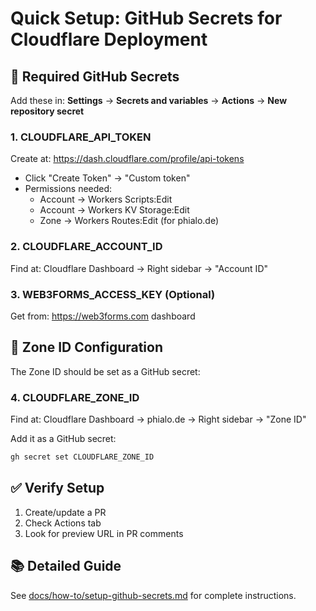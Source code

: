 # Quick Setup: GitHub Secrets for Cloudflare Deployment

## 🔐 Required GitHub Secrets

Add these in: **Settings** → **Secrets and variables** → **Actions** → **New repository secret**

### 1. CLOUDFLARE_API_TOKEN
Create at: https://dash.cloudflare.com/profile/api-tokens
- Click "Create Token" → "Custom token"
- Permissions needed:
  - Account → Workers Scripts:Edit
  - Account → Workers KV Storage:Edit
  - Zone → Workers Routes:Edit (for phialo.de)

### 2. CLOUDFLARE_ACCOUNT_ID
Find at: Cloudflare Dashboard → Right sidebar → "Account ID"

### 3. WEB3FORMS_ACCESS_KEY (Optional)
Get from: https://web3forms.com dashboard

## 📝 Zone ID Configuration

The Zone ID should be set as a GitHub secret:

### 4. CLOUDFLARE_ZONE_ID
Find at: Cloudflare Dashboard → phialo.de → Right sidebar → "Zone ID"

Add it as a GitHub secret:
```bash
gh secret set CLOUDFLARE_ZONE_ID
```

## ✅ Verify Setup
1. Create/update a PR
2. Check Actions tab
3. Look for preview URL in PR comments

## 📚 Detailed Guide
See [docs/how-to/setup-github-secrets.md](./docs/how-to/setup-github-secrets.md) for complete instructions.